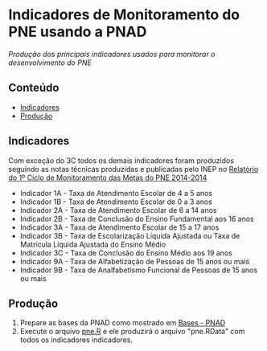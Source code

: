 Indicadores de Monitoramento do PNE usando a PNAD
========

_Produção dos principais indicadores usados para monitorar o desenvolvimento do PNE_

## Conteúdo

- [Indicadores](#indicadores)
- [Produção](#producao)

## Indicadores

Com exceção do 3C todos os demais indicadores foram produzidos seguindo as notas técnicas produzidas e publicadas pelo INEP no
<a href="http://download.inep.gov.br/outras_acoes/estudos_pne/2016/relatorio_pne_2014_a_2016.pdf" target="_blank">Relatório do 1º Ciclo de Monitoramento das Metas do PNE 2014-2014</a>

- Indicador 1A - Taxa de Atendimento Escolar de 4 a 5 anos
- Indicador 1B - Taxa de Atendimento Escolar de 0 a 3 anos
- Indicador 2A - Taxa de Atendimento Escolar de 6 a 14 anos
- Indicador 2B - Taxa de Conclusão do Ensino Fundamental aos 16 anos
- Indicador 3A - Taxa de Atendimento Escolar de 15 a 17 anos
- Indicador 3B - Taxa de Escolarização Líquida Ajustada ou Taxa de Matrícula Líquida Ajustada do Ensino Médio
- Indicador 3C - Taxa de Conclusão do Ensino Médio aos 19 anos
- Indicador 9A - Taxa de Alfabetização de Pessoas de 15 anos ou mais
- Indicador 9B - Taxa de Analfabetismo Funcional de Pessoas de 15 anos ou mais

## Produção

1. Prepare as bases da PNAD como mostrado em <a href="https://github.com/professorvirtual/educadata/blob/master/bases/pnad/README.md" target="_blank">Bases - PNAD</a>
2. Execute o arquivo <a href="https://github.com/professorvirtual/educadata/blob/master/dados/pne/pne.R" target="_blank">pne.R</a> e ele produzirá o arquivo "pne.RData" com todos os indicadores indicadores.
